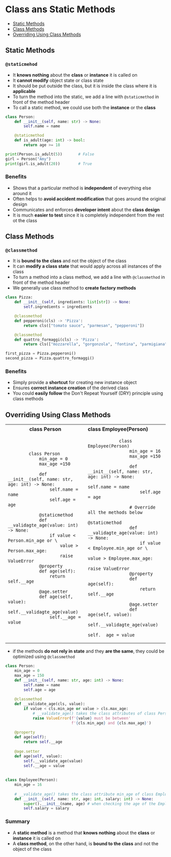 # Class ans Static Methods

- [Static Methods](#static-methods)
- [Class Methods](#class-methods)
- [Overriding Using Class Methods](#overriding-using-class-methods)
## Static Methods
###  `@staticmehod`
- It **knows nothing** about the **class** or **instance** it is called on
- It **cannot modify** object state or class state
- It should be put outside the class, but it is inside the class where it is **applicable**
- To turn the method into the static, we add a line with `@staticmethod` in front  of the method header
- To call a static method, we could use both the **instance** or the **class**
```python
class Person:
    def __init__(self, name: str) -> None:
        self.name = name

    @staticmethod
    def is_adult(age: int) -> bool:
        return age >= 18

print(Person.is_adult(5))       # False
girl = Person("Amy")
print(girl.is_adult(20))        # True
```
### Benefits
- Shows that a particular method is **independent** of everything else around it
- Often helps to **avoid accident modification** that goes around the original design
- Communicates and enforces **developer intent** about the **class design**
- It is much **easier to test** since it is completely independent from the rest ot the class

## Class Methods
### `@classmethod`
- It is **bound to the class** and not the object of the class
- It can **modify a class state** that would apply across all instances of the class
- To turn a method into a class method, we add a line with `@classmethod` in front of the method header
- We generally use class method to **create factory methods**
```python
class Pizza:
    def __init__(self, ingredients: list[str]) -> None:
        self.ingredients = ingredients

    @classmethod
    def pepperoni(cls) -> 'Pizza':
        return cls(["tomato sauce", "parmesan", "pepperoni"])

    @classmethod
    def quattro_formaggi(cls) -> 'Pizza':
        return cls(["mozzarella", "gorgonzola", "fontina", "parmigiana"])

first_pizza = Pizza.pepperoni()
second_pizza = Pizza.quattro_formaggi()
```
### Benefits
- Simply provide a **shortcut** for creating new instance object
- Ensures **correct instance creation** of the derived class
- You could **easily follow** the Don't Repeat Yourself (DRY) principle using class methods

## Overriding Using Class Methods

<table>
    <tr style="text-align:center">
        <th style="text-align:center">
            class Person
        </th>
        <th style="text-align:left">
            class Employee(Person)
        </th>
    </tr>
    <tr>
        <td>
        
```
        class Person
            min_age = 0
            max_age =150
        
            def __init__(self, name: str, age: int) -> None:
                self.name = name
                self.age = age
        
            @staticmethod
            def __validagte_age(value: int) -> None:
                if value < Person.min_age or \
                    value > Person.max_age:
                    raise ValueError
            @property
            def age(self):
                return self.__age
            
            @age.setter
            def age(self, value):
                self.__validagte_age(value)
                self.__age = value
```
</td>
<td>
        
```
            class Employee(Person)
                min_age = 16
                max_age =150
            
                def __init__(self, name: str, age: int) -> None:
                    self.name = name
                    self.age = age
                
                # Override all the methods below
                @staticmethod
                def __validagte_age(value: int) -> None:
                    if value < Employee.min_age or \
                        value > Employee.max_age:
                        raise ValueError
                @property
                def age(self):
                    return self.__age
                
                @age.setter
                def age(self, value):
                    self.__validagte_age(value)
                    self.__age = value
```
</td>
    </tr>
</table>

- if the methods **do not rely in state** and they **are the same**, they could be optimized using `@classmethod`
```python
class Person:
    min_age = 0
    max_age = 150
    def __init__(self, name: str, age: int) -> None:
        self.name = name
        self.age = age
        
    @classmethod
    def __validate_age(cls, value):
        if value < cls.min_age or value > cls.max_age:
            # __validate_age() takes the class attributes of class Person
            raise ValueError(f'{value} must be between'
                             f'{cls.min_age} and {cls.max_age}')
    
    @property
    def age(self):
        return self.__age 
    
    @age.setter
    def age(self, value):
        self.__validate_age(value)
        self.__age = value
        
    
class Employee(Person):
    min_age = 16
    
    # __validate_age() takes the class attribute min_age of class Employee
    def __init__(self, name: str, age: int, salary: int) -> None:
        super().__init__(name, age) # when checking the age of the Employee
        self.salary = salary

```
### Summary
- A **static method** is a method that **knows nothing** about the **class** or **instance** it is called on
- A **class method**, on the other hand, is **bound to the class** and not the object of the class